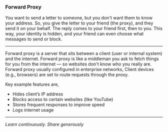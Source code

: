 ### Forward Proxy

You want to send a letter to someone, but you don't want them to know your address. So, you give the letter to your friend (the proxy), and they send it on your behalf. The reply comes to your friend first, then to you. This way, your identity is hidden, and your friend can even choose what messages to send or block.

---

Forward proxy is a server that sits between a client (user or internal system) and the internet. Forward proxy is like a middleman you ask to fetch things for you from the internet — so websites don't know who you really are. Forward proxy usually configured in enterprise networks, Client devices (e.g., browsers) are set to route requests through the proxy.

Key example features are, 

- Hides client’s IP address
- Blocks access to certain websites (like YouTube)
- Stores frequent responses to improve speed
- Logs internet usage
---

*Learn continuously. Share generously*


